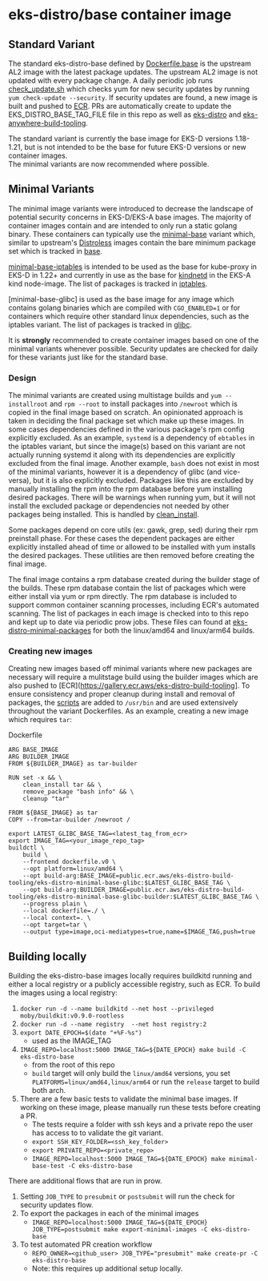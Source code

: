 # eks-distro/base container image

## Standard Variant

The standard eks-distro-base defined by [Dockerfile.base](./Dockerfile.base) is the upstream AL2 image with the latest package updates.  The upstream AL2
image is not updated with every package change.  A daily periodic job runs [check_update.sh](./check_update.sh) which checks yum for new
security updates by running `yum check-update --security`.  If security updates are found, a new image is built and pushed to 
[ECR](https://gallery.ecr.aws/eks-distro-build-tooling/eks-distro-base).  PRs are automatically create to update the EKS_DISTRO_BASE_TAG_FILE 
file in this repo as well as [eks-distro](https://github.com/aws/eks-distro) and [eks-anywhere-build-tooling](https://github.com/aws/eks-anywhere-build-tooling).

The standard variant is currently the base image for EKS-D versions 1.18-1.21, but is not intended to be the base for future EKS-D versions or new container images.  
The minimal variants are now recommended where possible.

## Minimal Variants

The minimal image variants were introduced to decrease the landscape of potential security concerns in EKS-D/EKS-A base images.  The majority of container images
contain and are intended to only run a static golang binary.  These containers can typically use the [minimal-base](./Dockerfile.minimal-base) variant which, similar to upstream's
[Distroless](https://github.com/GoogleContainerTools/distroless) images contain the bare minimum package set which is tracked in [base](../eks-distro-minimal-packages/linux-amd64/base).

[minimal-base-iptables](./Dockerfile.minimal-base-iptables) is intended to be used as the base for kube-proxy in EKS-D in 1.22+ and currently in use as the base
for [kindnetd](https://github.com/aws/eks-anywhere-build-tooling/blob/main/projects/kubernetes-sigs/kind/images/kindnetd/Dockerfile) in the EKS-A kind node-image.  The list of packages
is tracked in [iptables](../eks-distro-minimal-packages/linux-amd64/iptables).

[minimal-base-glibc] is used as the base image for any image which contains golang binaries which are compiled with `CGO_ENABLED=1` or for containers which require other
standard linux dependencies, such as the iptables variant.  The list of packages
is tracked in [glibc](../eks-distro-minimal-packages/linux-amd64/glibc).

It is **strongly** recommended to create container images based on one of the minimal variants whenever possible.  Security updates are checked for daily for these variants just
like for the standard base.

### Design

The minimal variants are created using multistage builds and `yum --installroot` and `rpm --root` to install packages into `/newroot` which is copied in the final image based on scratch.
An opinionated approach is taken in deciding the final package set which make up these images.  In some cases dependencies defined in the various package's rpm config explicitly excluded.
As an example, `systemd` is a dependency of `ebtables` in the iptables variant, but since the image(s) based on this variant are not actually running systemd it along with its
dependencies are explicitly excluded from the final image.  Another example, `bash` does not exist in most of the minimal variants, however it is a dependency of glibc (and vice-versa), but 
it is also explicitly excluded.  Packages like this are excluded by manually installing the rpm into the rpm database before yum installing desired packages.  There will be warnings when running
yum, but it will not install the excluded package or dependencies not needed by other packages being installed.  This is handled by [clean_install](./scripts/clean_install).

Some packages depend on core utils (ex: gawk, grep, sed) during their rpm preinstall phase.  For these cases the dependent packages are either explicitly installed ahead of time or allowed to be installed
with yum installs the desired packages.  These utilities are then removed before creating the final image.

The final image contains a rpm database created during the builder stage of the builds.  These rpm database contain the list of packages which were either install via yum or rpm directly.
The rpm database is included to support common container scanning processes, including ECR's automated scanning.  The list of packages in each image is checked into to this repo and kept up
to date via periodic prow jobs.  These files can found at [eks-distro-minimal-packages](../eks-distro-minimal-packages) for both the linux/amd64 and linux/arm64 builds.

### Creating new images

Creating new images based off minimal variants where new packages are necessary will require a mulitstage build using the builder images which are also pushed to [ECR](https://gallery.ecr.aws/eks-distro-build-tooling].
To ensure consistency and proper cleanup during install and removal of packages, the [scripts](./scripts) are added to `/usr/bin` and are used extensively throughout the variant Dockerfiles.
As an example, creating a new image which requires `tar`:

Dockerfile
```
ARG BASE_IMAGE
ARG BUILDER_IMAGE
FROM ${BUILDER_IMAGE} as tar-builder

RUN set -x && \
    clean_install tar && \
    remove_package "bash info" && \
    cleanup "tar"

FROM ${BASE_IMAGE} as tar
COPY --from=tar-builder /newroot /
```

```
export LATEST_GLIBC_BASE_TAG=<latest_tag_from_ecr>
export IMAGE_TAG=<your_image_repo_tag>
buildctl \
    build \
    --frontend dockerfile.v0 \
    --opt platform=linux/amd64 \
    --opt build-arg:BASE_IMAGE=public.ecr.aws/eks-distro-build-tooling/eks-distro-minimal-base-glibc:$LATEST_GLIBC_BASE_TAG \
    --opt build-arg:BUILDER_IMAGE=public.ecr.aws/eks-distro-build-tooling/eks-distro-minimal-base-glibc-builder:$LATEST_GLIBC_BASE_TAG \
    --progress plain \
    --local dockerfile=./ \
    --local context=. \
    --opt target=tar \
    --output type=image,oci-mediatypes=true,name=$IMAGE_TAG,push=true
```

## Building locally

Building the eks-distro-base images locally requires buildkitd running and either a local registry or a publicly accessible registry, such as ECR.  To build the images using a local registry:

1. `docker run -d --name buildkitd --net host --privileged moby/buildkit:v0.9.0-rootless`
1. `docker run -d --name registry  --net host registry:2`
1. `export DATE_EPOCH=$(date "+%F-%s")`
    * used as the IMAGE_TAG
1. `IMAGE_REPO=localhost:5000 IMAGE_TAG=${DATE_EPOCH} make build -C eks-distro-base`
    * from the root of this repo
    * `build` target will only build the `linux/amd64` versions, you set `PLATFORMS=linux/amd64,linux/arm64` or run the `release` target to build both arch.
1. There are a few basic tests to validate the minimal base images.  If working on these image, please manually run these tests before creating a PR.
    * The tests require a folder with ssh keys and a private repo the user has access to to validate the git variant.
    * `export SSH_KEY_FOLDER=<ssh_key_folder>`
    * `export PRIVATE_REPO=<private_repo>`
    * `IMAGE_REPO=localhost:5000 IMAGE_TAG=${DATE_EPOCH} make minimal-base-test -C eks-distro-base`

There are additional flows that are run in prow.

1. Setting `JOB_TYPE` to `presubmit` or `postsubmit` will run the check for security updates flow.
1. To export the packages in each of the minimal images
    * `IMAGE_REPO=localhost:5000 IMAGE_TAG=${DATE_EPOCH} JOB_TYPE=postsubmit make export-minimal-images -C eks-distro-base`
1. To test automated PR creation workflow
    * `REPO_OWNER=<github_user> JOB_TYPE="presubmit" make create-pr -C eks-distro-base`
    * Note: this requires up additional setup locally.
